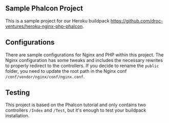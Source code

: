 Sample Phalcon Project
----------------------
This is a sample project for our Heroku buildpack https://github.com/droc-ventures/heroku-nginx-php-phalcon.

Configurations
--------------
There are sample configurations for Nginx and PHP within this project. The Nginx configuration has some tweaks and includes the necessary rewrites to properly redirect to the controllers. If you decide to rename the ```public``` folder, you need to update the root path in the Nginx conf ```/conf/vendor/nginx/conf/nginx.conf```.

Testing
-------
This project is based on the Phalcon tutorial and only contains two controllers ```/Index``` and ```/Test```, but it's enough to test your buildpack installation.
